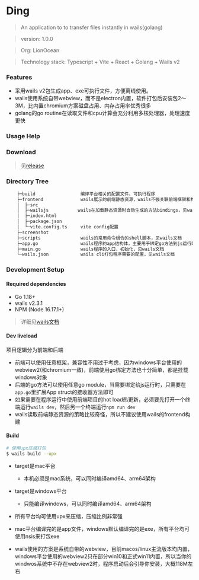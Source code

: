 # Ding

> An application to to transfer files instantly in wails(golang)

> version:  1.0.0

> Org:  LionOcean

> Technology stack:  Typescript + Vite + React + Golang + Wails v2

### Features
 * 采用wails v2包生成app、exe可执行文件，方便离线使用。
 * wails使用系统自带webview，而不是electron内置，软件打包后安装包2～3M，比内置chromium方案磁盘占用、内存占用率优秀很多
 * golang的go routine在读取文件和cpu计算会充分利用多核处理器，处理速度更快

### Usage Help

### Download
> 见[release](https://github.com/LionOcean/Ding/releases)
 
### Directory Tree
``` bash
    ├─build                 编译平台相关的配置文件、可执行程序
    ├─frontend              wails展示的前端静态资源，wails不强关联前端框架和构建工具
    │  ├─src
    │  ├─wailsjs           wails在加载静态资源时自动生成的方法bindings，见wails文档
    │  ├─index.html
    │  ├─package.json
    │  └─vite.config.ts     vite config配置
    ├─screenshot  
    ├─scripts               wails的常用命令组合的shell脚本，见wails文档
    ├─app.go                wails程序的app结构体，主要用于绑定go方法到js运行时，见wails文档
    ├─main.go               wails程序的入口，初始化，见wails文档
    └─wails.json            wails cli打包程序需要的配置，见wails文档
```

### Development Setup
#### Required dependencies
- Go 1.18+
- wails v2.3.1
- NPM (Node 16.17.1+)
> 详细见[wails文档](https://wails.io/zh-Hans/docs/gettingstarted/installation)

#### Dev liveload
项目逻辑分为前端和后端
- 前端可以使用任意框架，兼容性不用过于考虑，因为windows平台使用的webview2(和chromium一致)，前端使用go绑定方法也十分简单，都是挂载windows对象
- 后端的go方法可以使用任意go module，当需要绑定给js运行时，只需要在`app.go`里扩展App struct的接收器方法即可
- 如果需要在程序运行中使用前端项目的hot load热更新，必须要先打开一个终端运行`wails dev`，然后另一个终端运行`npm run dev`
- wails读取前端静态资源的策略比较奇怪，所以不建议使用wails的frontend构建

#### Build
```bash
# 使用upx压缩打包
$ wails build --upx
```
- target是mac平台
    - 本机必须是mac系统，可以同时编译amd64、arm64架构
- target是windows平台
    - 只能编译windows，可以同时编译amd64、arm64架构

- 所有平台均可使用upx来压缩，压缩比例非常强
- mac平台编译完的是app文件，windows默认编译完的是exe，所有平台均可使用nsis来打包exe
- wails使用的方案是系统自带的webview，目前macos/linux主流版本均内置，windows平台使用的webview2只在部分win10和正式win11内置，所以当你的windwos系统中不存在webview2时，程序启动后会引导你安装，大概118M左右

